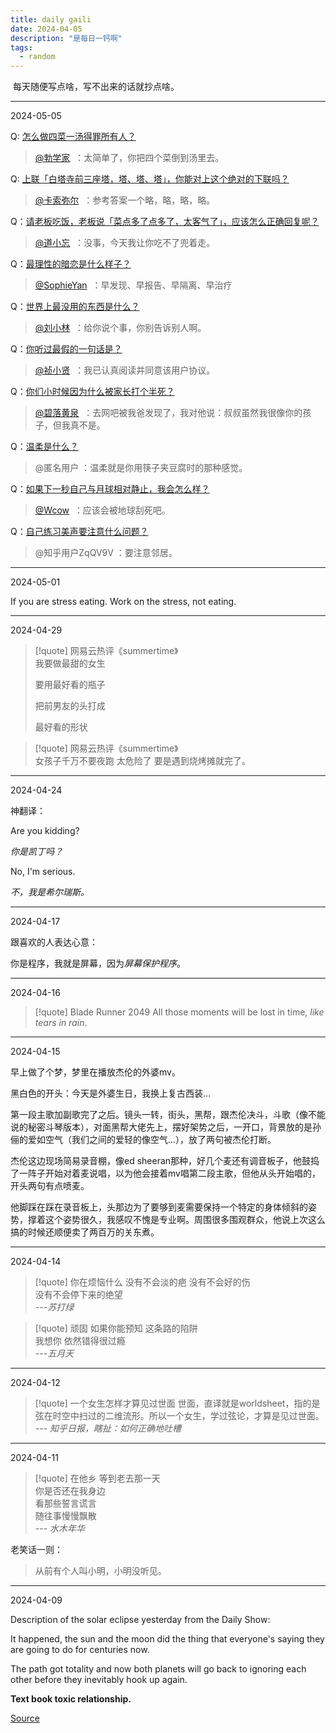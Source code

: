 ```yaml
---
title: daily gaili
date: 2024-04-05
description: "是每日一钙啊"
tags:
  - random
---
```


 每天随便写点啥，写不出来的话就抄点啥。

---
2024-05-05

Q: [怎么做四菜一汤得罪所有人？](https://www.zhihu.com/question/562044820/answer/2737527678)

> [@勃学家](https://www.zhihu.com/people/dd547a5ebace38b5092a49eb4a746c0b)
>  ：太简单了，你把四个菜倒到汤里去。

Q: [上联「白塔寺前三座塔，塔、塔、塔」，你能对上这个绝对的下联吗？](https://www.zhihu.com/question/521628474/answer/2691640297)

> [@卡索弥尔](https://www.zhihu.com/people/0413dbdf12362bd4d1de43900bcdd4a7)
>  ：参考答案一个略，略，略，略。

Q：[请老板吃饭，老板说「菜点多了点多了，太客气了」，应该怎么正确回复呢？](https://www.zhihu.com/question/511574204/answer/2325751960)

> [@道小忘](https://www.zhihu.com/people/28d87f25ebcc293af2794a543c39942b)
>  ：没事，今天我让你吃不了兜着走。


Q：[最理性的暗恋是什么样子？](https://www.zhihu.com/question/60140238/answer/419704860)

> [@SophieYan](https://www.zhihu.com/people/26b29c912928d9d78f7d595a4a579a57)
>  ：早发现、早报告、早隔离、早治疗


Q：[世界上最没用的东西是什么？](https://www.zhihu.com/question/21905681/answer/30354536)

> [@刘小林](https://www.zhihu.com/people/ae8735391ad9470e225ebab00bbdca2b)
>  ：给你说个事，你别告诉别人啊。

Q：[你听过最假的一句话是？](https://www.zhihu.com/question/29993259/answer/46364798)

> [@祯小贤](https://www.zhihu.com/people/8338b75f9b6a34ecf1d905bb901870d4)
>  ：我已认真阅读并同意该用户协议。

Q：[你们小时候因为什么被家长打个半死？](https://www.zhihu.com/question/519828845/answer/3320331264)

> [@碧落黄泉](https://www.zhihu.com/people/86ff49b5c9c8dbfa7cbfc1842324ee5e)
>  ：去网吧被我爸发现了，我对他说：叔叔虽然我很像你的孩子，但我真不是。

Q：[温柔是什么？](https://www.zhihu.com/question/20784730/answer/16779979)

> @匿名用户 ：温柔就是你用筷子夹豆腐时的那种感觉。

Q：[如果下一秒自己与月球相对静止，我会怎么样？](https://www.zhihu.com/question/23472142/answer/24686427)

> [@Wcow](https://www.zhihu.com/people/72ba1b8c91e346aef89eadc02e2f12c3)
>  ：应该会被地球刮死吧。

Q：[自己练习美声要注意什么问题？](https://www.zhihu.com/question/21457867/answer/18287000)

> @知乎用户ZqQV9V ：要注意邻居。

---
2024-05-01

If you are stress eating. Work on the stress, not eating.

---
2024-04-29

> [!quote] 网易云热评《summertime》  
> 我要做最甜的女生  
>   
> 要用最好看的瓶子  
>   
> 把前男友的头打成  
>   
> 最好看的形状  
  
> [!quote] 网易云热评《summertime》  
> 女孩子千万不要夜跑 太危险了 要是遇到烧烤摊就完了。  

---
2024-04-24

神翻译：

Are you kidding? 

*你是凯丁吗？*
 
No, I'm serious.

*不，我是希尔瑞斯。*


---
2024-04-17

跟喜欢的人表达心意：

你是程序，我就是屏幕，因为*屏幕保护程序*。

---
2024-04-16

> [!quote] Blade Runner 2049
> All those moments will be lost in time, *like tears in rain*.

---
2024-04-15

早上做了个梦，梦里在播放杰伦的外婆mv。

黑白色的开头：今天是外婆生日，我换上复古西装…

第一段主歌加副歌完了之后。镜头一转，街头，黑帮，跟杰伦决斗，斗歌（像不能说的秘密斗琴版本），对面黑帮大佬先上，摆好架势之后，一开口，背景放的是孙俪的爱如空气（我们之间的爱轻的像空气...），放了两句被杰伦打断。  

杰伦这边现场简易录音棚，像ed sheeran那种，好几个麦还有调音板子，他鼓捣了一阵子开始对着麦说唱，以为他会接着mv唱第二段主歌，但他从头开始唱的，开头两句有点喷麦。

他脚踩在踩在录音板上，头那边为了要够到麦需要保持一个特定的身体倾斜的姿势，撑着这个姿势很久，我感叹不愧是专业啊。周围很多围观群众，他说上次这么搞的时候还顺便卖了两百万的关东煮。  
 
---
2024-04-14

> [!quote] 你在烦恼什么
> 没有不会淡的疤 没有不会好的伤 <br>
> 没有不会停下来的绝望 <br>
> *---苏打绿*

> [!quote] 顽固
> 如果你能预知 这条路的陷阱 <br>
> 我想你 依然错得很过瘾<br>
> *---五月天*

---
2024-04-12

> [!quote] 一个女生怎样才算见过世面
>  世面，直译就是worldsheet，指的是弦在时空中扫过的二维流形。所以一个女生，学过弦论，才算是见过世面。<br>
>  *--- 知乎日报，瞎扯：如何正确地吐槽*

---
2024-04-11

> [!quote] 在他乡
> 等到老去那一天 <br>
> 你是否还在我身边 <br>
> 看那些誓言谎言 <br>
> 随往事慢慢飘散 <br>
> *--- 水木年华* 

老笑话一则：
> 从前有个人叫小明，小明没听见。

----
2024-04-09

Description of the solar eclipse yesterday from the Daily Show:

It happened, the sun and the moon did the thing that everyone's saying they are going to do for centuries now.

The path got totality and now both planets will go back to ignoring each other before they inevitably hook up again.

**Text book toxic relationship.**

[Source](https://www.youtube.com/watch?v=RkwgnlPRdHg)
